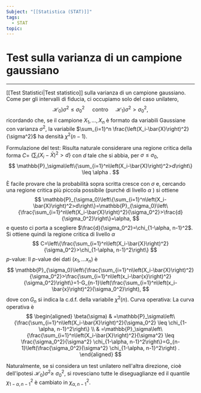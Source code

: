 ```yaml
---
Subject: "[[Statistica (STAT)]]"
tags:
  - STAT
topic:
---
```

# Test sulla varianza di un campione gaussiano
---
[[Test Statistici|Test statistico]] sulla varianza di un campione gaussiano. Come per gli intervalli di fiducia, ci occupiamo solo del caso unilatero,
$$
\left.\left.\mathscr{H}_0\right) \sigma^2 \leq \sigma_0^2 \quad \text { contro } \quad \mathscr{H}_1\right) \sigma^2>\sigma_0^2,
$$
ricordando che, se il campione $X_1, \ldots, X_n$ è formato da variabili Gaussiane con varianza $\sigma^2$, la variabile $\sum_{i=1}^n \frac{\left(X_i-\bar{X}\right)^2}{\sigma^2}$ ha densità $\chi^2(n-1)$.

Formulazione del test: Risulta naturale considerare una regione critica della forma $C=$ $\left\{\sum_i\left(X_i-\bar{X}\right)^2>d\right\}$ con $d$ tale che si abbia, per $\sigma \leq \sigma_0$,
$$
\mathbb{P}_\sigma\left\{\sum_{i=1}^n\left(X_i-\bar{X}\right)^2>d\right\} \leq \alpha .
$$

È facile provare che la probabilità sopra scritta cresce con $\sigma$ e, cercando una regione critica più piccola possibile (purché di livello $\alpha$ ) si ottiene
$$
\mathbb{P}_{\sigma_0}\left\{\sum_{i=1}^n\left(X_i-\bar{X}\right)^2>d\right\}=\mathbb{P}_{\sigma_0}\left\{\frac{\sum_{i=1}^n\left(X_i-\bar{X}\right)^2}{\sigma_0^2}>\frac{d}{\sigma_0^2}\right\}=\alpha,
$$
e questo ci porta a scegliere $\frac{d}{\sigma_0^2}=\chi_{1-\alpha, n-1}^2$. Si ottiene quindi la regione critica di livello $\alpha$
$$
C=\left\{\frac{\sum_{i=1}^n\left(X_i-\bar{X}\right)^2}{\sigma_0^2}>\chi_{1-\alpha, n-1}^2\right\}
$$$p$-value: Il $p$-value dei dati $\left(x_1, \ldots x_n\right)$ è
$$
\mathbb{P}_{\sigma_0}\left\{\frac{\sum_{i=1}^n\left(X_i-\bar{X}\right)^2}{\sigma_0^2}>\frac{\sum_{i=1}^n\left(x_i-\bar{x}\right)^2}{\sigma_0^2}\right\}=1-G_{n-1}\left(\frac{\sum_{i=1}^n\left(x_i-\bar{x}\right)^2}{\sigma_0^2}\right),
$$
dove $\operatorname{con} G_n$ si indica la c.d.f. della variabile $\chi^2(n)$.
Curva operativa: La curva operativa è
$$
\begin{aligned}
\beta(\sigma) & =\mathbb{P}_\sigma\left\{\frac{\sum_{i=1}^n\left(X_i-\bar{X}\right)^2}{\sigma_0^2} \leq \chi_{1-\alpha, n-1}^2\right\} \\
& =\mathbb{P}_\sigma\left\{\frac{\sum_{i=1}^n\left(X_i-\bar{X}\right)^2}{\sigma^2} \leq \frac{\sigma_0^2}{\sigma^2} \chi_{1-\alpha, n-1}^2\right\}=G_{n-1}\left(\frac{\sigma_0^2}{\sigma^2} \chi_{1-\alpha, n-1}^2\right) .
\end{aligned}
$$

Naturalmente, se si considera un test unilatero nell'altra direzione, cioè dell'ipotesi $\left.\mathscr{H}_0\right) \sigma^2 \geq$ $\sigma_0^2$, si rovesciano tutte le diseguaglianze ed il quantile $\chi_{1-\alpha, n-1}^2$ è cambiato in $\chi_{\alpha, n-1}^2$.